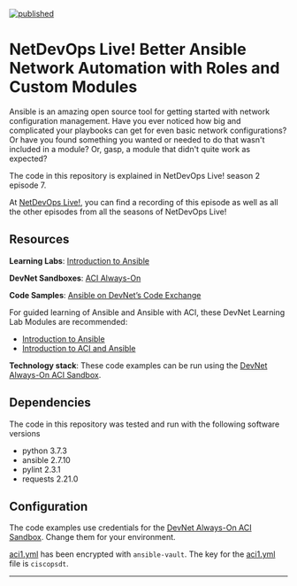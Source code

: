 [![published](https://static.production.devnetcloud.com/codeexchange/assets/images/devnet-published.svg)](https://developer.cisco.com/codeexchange/github/repo/movinalot/aci_modules)

# NetDevOps Live! Better Ansible Network Automation with Roles and Custom Modules
Ansible is an amazing open source tool for getting started with network configuration management. Have you ever noticed how big and complicated your playbooks can get for even basic network configurations? Or have you found something you wanted or needed to do that wasn't included in a module? Or, gasp, a module that didn't quite work as expected?

The code in this repository is explained in NetDevOps Live! season 2 episode 7.

At [NetDevOps Live!](https://developer.cisco.com/netdevops/live/), you can find a recording of this episode as well as all the other episodes from all the seasons of NetDevOps Live!

## Resources 

**Learning Labs**:
[Introduction to Ansible](https://developer.cisco.com/learning/modules/sdx-ansible-intro)

**DevNet Sandboxes**:
[ACI Always-On](https://snadboxapicdc.cisco.com)

**Code Samples**:
[Ansible on DevNet’s Code Exchange](https://developer.cisco.com/codeexchange/explore/#search=ansible)

For guided learning of Ansible and Ansible with ACI, these DevNet Learning Lab Modules are recommended:

- [Introduction to Ansible](https://developer.cisco.com/learning/modules/sdx-ansible-intro)
- [Introduction to ACI and Ansible](https://developer.cisco.com/learning/modules/ansible-aci-intro)

**Technology stack**: These code examples can be run using the [DevNet Always-On ACI Sandbox](https://snadboxapicdc.cisco.com).

## Dependencies

The code in this repository was tested and run with the following software versions

- python 3.7.3
- ansible 2.7.10
- pylint 2.3.1
- requests 2.21.0

## Configuration

The code examples use credentials for the [DevNet Always-On ACI Sandbox](https://snadboxapicdc.cisco.com). Change them for your environment.

[aci1.yml](./host_vars/aci1.yml) has been encrypted with `ansible-vault`. The key for the [aci1.yml](./host_vars/aci1.yml) file is `ciscopsdt`.

----
